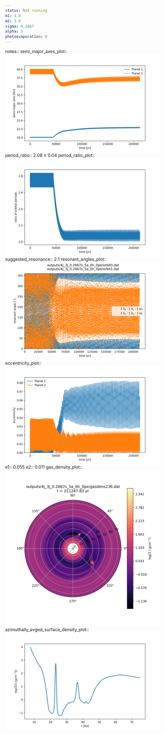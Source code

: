 ```yaml
---
status: Not running
m1: 4.0
m2: 3.0
sigma: 0.2667
alpha: 5
photoevaporation: 0
---
```


notes::
semi_major_axes_plot:: ![semi_major_axes_4j_3j_0.2667s_5a_6h_0pe.png](plots/semi_major_axes/semi_major_axes_4j_3j_0.2667s_5a_6h_0pe.png)
period_ratio:: 2.08 ± 0.04
period_ratio_plot:: ![period_ratio_4j_3j_0.2667s_5a_6h_0pe.png](plots/period_ratio/period_ratio_4j_3j_0.2667s_5a_6h_0pe.png)
suggested_resonance:: 2:1
resonant_angles_plot:: ![resonant_angles_4j_3j_0.2667s_5a_6h_0pe.png](plots/resonant_angles/resonant_angles_4j_3j_0.2667s_5a_6h_0pe.png)
eccentricity_plot:: ![eccentricity_4j_3j_0.2667s_5a_6h_0pe.png](plots/eccentricity/eccentricity_4j_3j_0.2667s_5a_6h_0pe.png)
e1:: 0.055
e2:: 0.011
gas_density_plot:: ![gas_density_4j_3j_0.2667s_5a_6h_0pe.png](plots/gas_density/gas_density_4j_3j_0.2667s_5a_6h_0pe.png)
azimuthally_avged_surface_density_plot:: ![azimuthally_avged_surface_density_4j_3j_0.2667s_5a_6h_0pe.png](plots/azimuthally_avged_surface_density/azimuthally_avged_surface_density_4j_3j_0.2667s_5a_6h_0pe.png)
